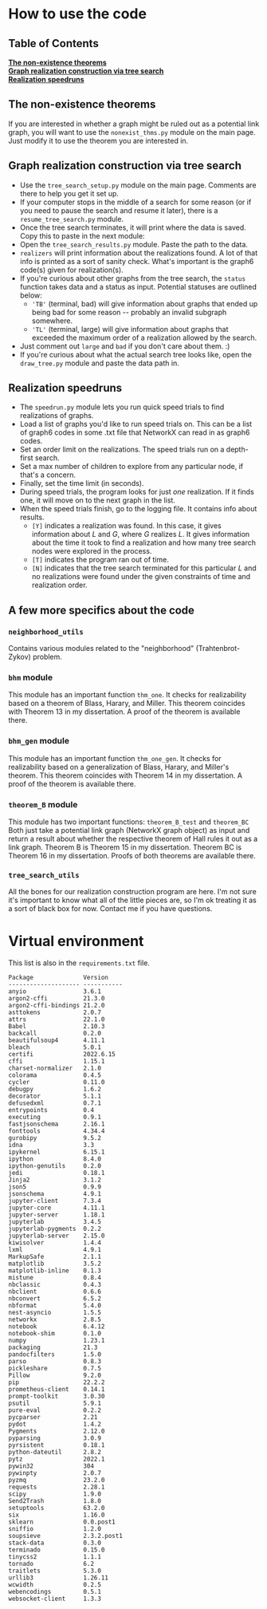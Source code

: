 
# How to use the code
## Table of Contents
**[The non-existence theorems](#nonexist)**<br>
**[Graph realization construction via tree search](#constructions)**<br>
**[Realization speedruns](#speed)**<br>

## The non-existence theorems<a name="nonexist"></a>
If you are interested in whether a graph might be ruled out as a potential link graph, you will want to use the `nonexist_thms.py` module on the main page. Just modify it to use the theorem you are interested in.
## Graph realization construction via tree search<a name="constructions"></a>
- Use the `tree_search_setup.py` module on the main page. Comments are there to help you get it set up.
- If your computer stops in the middle of a search for some reason (or if you need to pause the search and resume it later), there is a `resume_tree_search.py` module.
- Once the tree search terminates, it will print where the data is saved. Copy this to paste in the next module:
- Open the `tree_search_results.py` module. Paste the path to the data.
- `realizers` will print information about the realizations found. A lot of that info is printed as a sort of sanity check. What's important is the graph6 code(s) given for realization(s).
- If you're curious about other graphs from the tree search, the `status` function takes data and a status as input. Potential statuses are outlined below:
    - `'TB'` (terminal, bad) will give information about graphs that ended up being bad for some reason -- probably an invalid subgraph somewhere.
    - `'TL'` (terminal, large) will give information about graphs that exceeded the maximum order of a realization allowed by the search.
- Just comment out `large` and `bad` if you don't care about them. :)
- If you're curious about what the actual search tree looks like, open the `draw_tree.py` module and paste the data path in. 
## Realization speedruns<a name="speed"></a>
- The `speedrun.py` module lets you run quick speed trials to find realizations of graphs.
- Load a list of graphs you'd like to run speed trials on. This can be a list of graph6 codes in some .txt file that NetworkX can read in as graph6 codes.
- Set an order limit on the realizations. The speed trials run on a depth-first search.
- Set a max number of children to explore from any particular node, if that's a concern.
- Finally, set the time limit (in seconds).
- During speed trials, the program looks for just *one* realization. If it finds one, it will move on to the next graph in the list.
- When the speed trials finish, go to the logging file. It contains info about results.
    - `[Y]` indicates a realization was found. In this case, it gives information about $L$ and $G$, where $G$ realizes $L$. It gives information about the time it took to find a realization and how many tree search nodes were explored in the process.
    - `[T]` indicates the program ran out of time.
    - `[N]` indicates that the tree search terminated for this particular $L$ and no realizations were found under the given constraints of time and realization order.
## A few more specifics about the code
### `neighborhood_utils`
Contains various modules related to the "neighborhood" (Trahtenbrot-Zykov) problem.
### `bhm` module
This module has an important function `thm_one`. It checks for realizability based on a theorem of Blass, Harary, and Miller. This theorem coincides with Theorem 13 in my dissertation. A proof of the theorem is available there.
### `bhm_gen` module
This module has an important function `thm_one_gen`. It checks for realizability based on a generalization of Blass, Harary, and Miller's theorem. This theorem coincides with Theorem 14 in my dissertation. A proof of the theorem is available there.
### `theorem_B` module
This module has two important functions:
`theorem_B_test` and `theorem_BC`
Both just take a potential link graph (NetworkX graph object) as input and return a result about whether the respective theorem of Hall rules it out as a link graph.
Theorem B is Theorem 15 in my dissertation. Theorem BC is Theorem 16 in my dissertation. Proofs of both theorems are available there. 
### `tree_search_utils`
All the bones for our realization construction program are here. I'm not sure it's important to know what all of the little pieces are, so I'm ok treating it as a sort of black box for now. Contact me if you have questions.


# Virtual environment<a name="venv"></a>
This list is also in the `requirements.txt` file.
```
Package              Version
-------------------- -----------
anyio                3.6.1
argon2-cffi          21.3.0
argon2-cffi-bindings 21.2.0
asttokens            2.0.7
attrs                22.1.0
Babel                2.10.3
backcall             0.2.0
beautifulsoup4       4.11.1
bleach               5.0.1
certifi              2022.6.15
cffi                 1.15.1
charset-normalizer   2.1.0
colorama             0.4.5
cycler               0.11.0
debugpy              1.6.2
decorator            5.1.1
defusedxml           0.7.1
entrypoints          0.4
executing            0.9.1
fastjsonschema       2.16.1
fonttools            4.34.4
gurobipy             9.5.2
idna                 3.3
ipykernel            6.15.1
ipython              8.4.0
ipython-genutils     0.2.0
jedi                 0.18.1
Jinja2               3.1.2
json5                0.9.9
jsonschema           4.9.1
jupyter-client       7.3.4
jupyter-core         4.11.1
jupyter-server       1.18.1
jupyterlab           3.4.5
jupyterlab-pygments  0.2.2
jupyterlab-server    2.15.0
kiwisolver           1.4.4
lxml                 4.9.1
MarkupSafe           2.1.1
matplotlib           3.5.2
matplotlib-inline    0.1.3
mistune              0.8.4
nbclassic            0.4.3
nbclient             0.6.6
nbconvert            6.5.2
nbformat             5.4.0
nest-asyncio         1.5.5
networkx             2.8.5
notebook             6.4.12
notebook-shim        0.1.0
numpy                1.23.1
packaging            21.3
pandocfilters        1.5.0
parso                0.8.3
pickleshare          0.7.5
Pillow               9.2.0
pip                  22.2.2
prometheus-client    0.14.1
prompt-toolkit       3.0.30
psutil               5.9.1
pure-eval            0.2.2
pycparser            2.21
pydot                1.4.2
Pygments             2.12.0
pyparsing            3.0.9
pyrsistent           0.18.1
python-dateutil      2.8.2
pytz                 2022.1
pywin32              304
pywinpty             2.0.7
pyzmq                23.2.0
requests             2.28.1
scipy                1.9.0
Send2Trash           1.8.0
setuptools           63.2.0
six                  1.16.0
sklearn              0.0.post1
sniffio              1.2.0
soupsieve            2.3.2.post1
stack-data           0.3.0
terminado            0.15.0
tinycss2             1.1.1
tornado              6.2
traitlets            5.3.0
urllib3              1.26.11
wcwidth              0.2.5
webencodings         0.5.1
websocket-client     1.3.3
```
